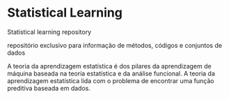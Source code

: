 # Statistical Learning
Statistical learning repository

repositório exclusivo para informação de métodos, códigos e conjuntos de dados

A teoria da aprendizagem estatística é dos pilares da aprendizagem de máquina baseada na teoría estatística e da análise funcional. A teoria da aprendizagem estatística lida com o problema de encontrar uma função preditiva baseada em dados.
